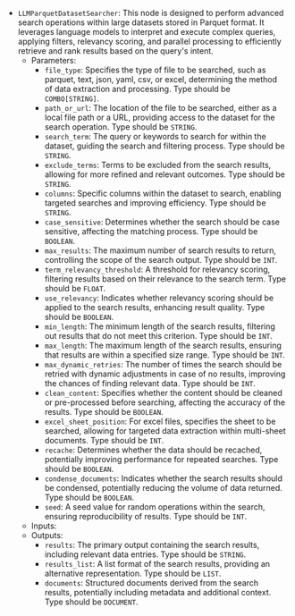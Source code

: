 - `LLMParquetDatasetSearcher`: This node is designed to perform advanced search operations within large datasets stored in Parquet format. It leverages language models to interpret and execute complex queries, applying filters, relevancy scoring, and parallel processing to efficiently retrieve and rank results based on the query's intent.
    - Parameters:
        - `file_type`: Specifies the type of file to be searched, such as parquet, text, json, yaml, csv, or excel, determining the method of data extraction and processing. Type should be `COMBO[STRING]`.
        - `path_or_url`: The location of the file to be searched, either as a local file path or a URL, providing access to the dataset for the search operation. Type should be `STRING`.
        - `search_term`: The query or keywords to search for within the dataset, guiding the search and filtering process. Type should be `STRING`.
        - `exclude_terms`: Terms to be excluded from the search results, allowing for more refined and relevant outcomes. Type should be `STRING`.
        - `columns`: Specific columns within the dataset to search, enabling targeted searches and improving efficiency. Type should be `STRING`.
        - `case_sensitive`: Determines whether the search should be case sensitive, affecting the matching process. Type should be `BOOLEAN`.
        - `max_results`: The maximum number of search results to return, controlling the scope of the search output. Type should be `INT`.
        - `term_relevancy_threshold`: A threshold for relevancy scoring, filtering results based on their relevance to the search term. Type should be `FLOAT`.
        - `use_relevancy`: Indicates whether relevancy scoring should be applied to the search results, enhancing result quality. Type should be `BOOLEAN`.
        - `min_length`: The minimum length of the search results, filtering out results that do not meet this criterion. Type should be `INT`.
        - `max_length`: The maximum length of the search results, ensuring that results are within a specified size range. Type should be `INT`.
        - `max_dynamic_retries`: The number of times the search should be retried with dynamic adjustments in case of no results, improving the chances of finding relevant data. Type should be `INT`.
        - `clean_content`: Specifies whether the content should be cleaned or pre-processed before searching, affecting the accuracy of the results. Type should be `BOOLEAN`.
        - `excel_sheet_position`: For excel files, specifies the sheet to be searched, allowing for targeted data extraction within multi-sheet documents. Type should be `INT`.
        - `recache`: Determines whether the data should be recached, potentially improving performance for repeated searches. Type should be `BOOLEAN`.
        - `condense_documents`: Indicates whether the search results should be condensed, potentially reducing the volume of data returned. Type should be `BOOLEAN`.
        - `seed`: A seed value for random operations within the search, ensuring reproducibility of results. Type should be `INT`.
    - Inputs:
    - Outputs:
        - `results`: The primary output containing the search results, including relevant data entries. Type should be `STRING`.
        - `results_list`: A list format of the search results, providing an alternative representation. Type should be `LIST`.
        - `documents`: Structured documents derived from the search results, potentially including metadata and additional context. Type should be `DOCUMENT`.
